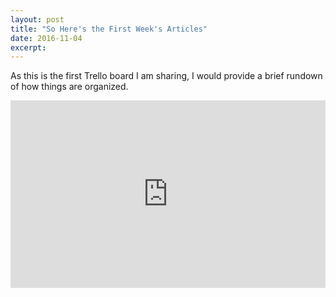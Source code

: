 ```yaml
---
layout: post
title: "So Here's the First Week's Articles"
date: 2016-11-04
excerpt: 
---
```


As this is the first Trello board I am sharing, I would provide a brief rundown of how things are organized.

<iframe src="https://trello.com/b/jZeQ2RWt.html" width=100% height="300" frameborder="0" style="border:0" allowfullscreen></iframe>

